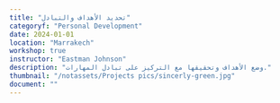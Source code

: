 ```yaml
---
title: "تحديد الأهداف والتبادل"
categoryf: "Personal Development"
date: 2024-01-01
location: "Marrakech"
workshop: true
instructor: "Eastman Johnson"
description: "وضع الأهداف وتحقيقها مع التركيز على تبادل المهارات."
thumbnail: "/notassets/Projects pics/sincerly-green.jpg"
document: ""
---
```

